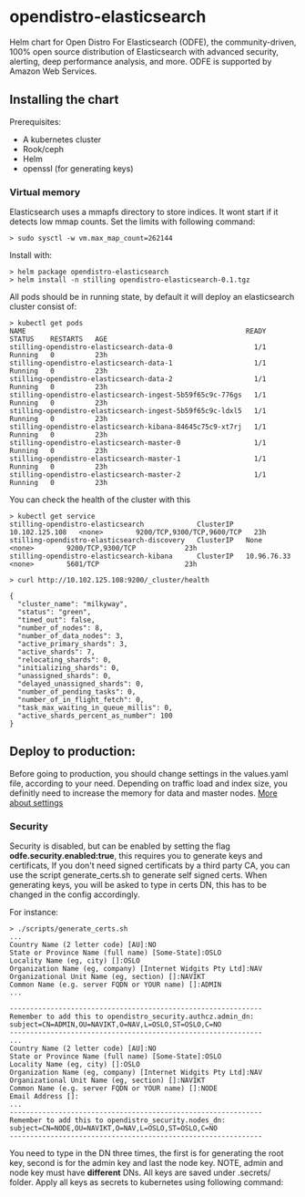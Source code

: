 # opendistro-elasticsearch
Helm chart for Open Distro For Elasticsearch (ODFE), the community-driven, 100% open source distribution of Elasticsearch with advanced security, alerting, deep performance analysis, and more. ODFE is supported by Amazon Web Services. 


## Installing the chart

Prerequisites:
* A kubernetes cluster
* Rook/ceph 
* Helm
* openssl (for generating keys)

### Virtual memory
Elasticsearch uses a mmapfs directory to store indices. It wont start if it detects low mmap counts.
Set the limits with following command:
```
> sudo sysctl -w vm.max_map_count=262144
```

Install with:
```
> helm package opendistro-elasticsearch
> helm install -n stilling opendistro-elasticsearch-0.1.tgz
```

All pods should be in running state, by default it will deploy an elasticsearch cluster consist of:
```
> kubectl get pods
NAME                                                      READY   STATUS    RESTARTS   AGE
stilling-opendistro-elasticsearch-data-0                    1/1     Running   0          23h
stilling-opendistro-elasticsearch-data-1                    1/1     Running   0          23h
stilling-opendistro-elasticsearch-data-2                    1/1     Running   0          23h
stilling-opendistro-elasticsearch-ingest-5b59f65c9c-776gs   1/1     Running   0          23h
stilling-opendistro-elasticsearch-ingest-5b59f65c9c-ldxl5   1/1     Running   0          23h
stilling-opendistro-elasticsearch-kibana-84645c75c9-xt7rj   1/1     Running   0          23h
stilling-opendistro-elasticsearch-master-0                  1/1     Running   0          23h
stilling-opendistro-elasticsearch-master-1                  1/1     Running   0          23h
stilling-opendistro-elasticsearch-master-2                  1/1     Running   0          23h
```

You can check the health of the cluster with this
```
> kubectl get service
stilling-opendistro-elasticsearch             ClusterIP   10.102.125.108   <none>        9200/TCP,9300/TCP,9600/TCP   23h
stilling-opendistro-elasticsearch-discovery   ClusterIP   None             <none>        9200/TCP,9300/TCP            23h
stilling-opendistro-elasticsearch-kibana      ClusterIP   10.96.76.33      <none>        5601/TCP                     23h

> curl http://10.102.125.108:9200/_cluster/health

{
  "cluster_name": "milkyway",
  "status": "green",
  "timed_out": false,
  "number_of_nodes": 8,
  "number_of_data_nodes": 3,
  "active_primary_shards": 3,
  "active_shards": 7,
  "relocating_shards": 0,
  "initializing_shards": 0,
  "unassigned_shards": 0,
  "delayed_unassigned_shards": 0,
  "number_of_pending_tasks": 0,
  "number_of_in_flight_fetch": 0,
  "task_max_waiting_in_queue_millis": 0,
  "active_shards_percent_as_number": 100
}
```

## Deploy to production:
Before going to production, you should change settings in the values.yaml file, according to your need.
Depending on traffic load and index size, you definitly need to increase the memory for data and master nodes.
[More about settings](https://www.elastic.co/guide/en/elasticsearch/guide/current/hardware.html#_memory)

### Security

Security is disabled, but can be enabled by setting the flag **odfe.security.enabled:true**, this requires you to generate keys and certificats,
If you don't need signed certificats by a third party CA, you can use the script generate_certs.sh to generate self signed certs.
When generating keys, you will be asked to type in certs DN, this has to be changed in the config accordingly. 

For instance:

```
> ./scripts/generate_certs.sh
...
Country Name (2 letter code) [AU]:NO
State or Province Name (full name) [Some-State]:OSLO
Locality Name (eg, city) []:OSLO
Organization Name (eg, company) [Internet Widgits Pty Ltd]:NAV
Organizational Unit Name (eg, section) []:NAVIKT
Common Name (e.g. server FQDN or YOUR name) []:ADMIN
...

--------------------------------------------------------------
Remember to add this to opendistro_security.authcz.admin_dn:
subject=CN=ADMIN,OU=NAVIKT,O=NAV,L=OSLO,ST=OSLO,C=NO
--------------------------------------------------------------
...
Country Name (2 letter code) [AU]:NO
State or Province Name (full name) [Some-State]:OSLO
Locality Name (eg, city) []:OSLO
Organization Name (eg, company) [Internet Widgits Pty Ltd]:NAV
Organizational Unit Name (eg, section) []:NAVIKT
Common Name (e.g. server FQDN or YOUR name) []:NODE
Email Address []:
...
--------------------------------------------------------------
Remember to add this to opendistro_security.nodes_dn:
subject=CN=NODE,OU=NAVIKT,O=NAV,L=OSLO,ST=OSLO,C=NO
--------------------------------------------------------------

```

You need to type in the DN three times, the first is for generating the root key, second is for the admin key and last the node key.
NOTE, admin and node key must have **different** DNs. All keys are saved under .secrets/ folder. Apply all keys as secrets to kubernetes
using following command:

```

```

